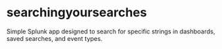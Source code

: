 # searchingyoursearches
Simple Splunk app designed to search for specific strings in dashboards, saved searches, and event types.
